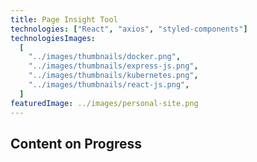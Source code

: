 ```yaml
---
title: Page Insight Tool
technologies: ["React", "axios", "styled-components"]
technologiesImages:
  [
    "../images/thumbnails/docker.png",
    "../images/thumbnails/express-js.png",
    "../images/thumbnails/kubernetes.png",
    "../images/thumbnails/react-js.png",
  ]
featuredImage: ../images/personal-site.png
---
```


## Content on Progress
